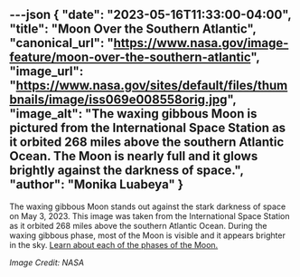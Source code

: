 ---json
{
  "date": "2023-05-16T11:33:00-04:00",
  "title": "Moon Over the Southern Atlantic",
  "canonical_url": "https://www.nasa.gov/image-feature/moon-over-the-southern-atlantic",
  "image_url": "https://www.nasa.gov/sites/default/files/thumbnails/image/iss069e008558orig.jpg",
  "image_alt": "The waxing gibbous Moon is pictured from the International Space Station as it orbited 268 miles above the southern Atlantic Ocean. The Moon is nearly full and it glows brightly against the darkness of space.",
  "author": "Monika Luabeya"
}
---

The waxing gibbous Moon stands out against the stark darkness of space on May 3, 2023. This image was taken from the International Space Station as it orbited 268 miles above the southern Atlantic Ocean. During the waxing gibbous phase, most of the Moon is visible and it appears brighter in the sky. [Learn about each of the phases of the Moon.](https://moon.nasa.gov/moon-in-motion/moon-phases/#otp_the_phases)

_Image Credit: NASA_

